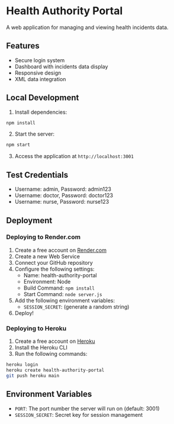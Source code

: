 # Health Authority Portal

A web application for managing and viewing health incidents data.

## Features

- Secure login system
- Dashboard with incidents data display
- Responsive design
- XML data integration

## Local Development

1. Install dependencies:
```bash
npm install
```

2. Start the server:
```bash
npm start
```

3. Access the application at `http://localhost:3001`

## Test Credentials

- Username: admin, Password: admin123
- Username: doctor, Password: doctor123
- Username: nurse, Password: nurse123

## Deployment

### Deploying to Render.com

1. Create a free account on [Render.com](https://render.com)
2. Create a new Web Service
3. Connect your GitHub repository
4. Configure the following settings:
   - Name: health-authority-portal
   - Environment: Node
   - Build Command: `npm install`
   - Start Command: `node server.js`
5. Add the following environment variables:
   - `SESSION_SECRET`: (generate a random string)
6. Deploy!

### Deploying to Heroku

1. Create a free account on [Heroku](https://heroku.com)
2. Install the Heroku CLI
3. Run the following commands:
```bash
heroku login
heroku create health-authority-portal
git push heroku main
```

## Environment Variables

- `PORT`: The port number the server will run on (default: 3001)
- `SESSION_SECRET`: Secret key for session management 